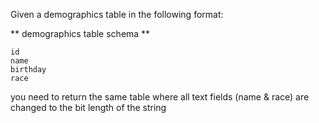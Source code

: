 Given a demographics table in the following format:

** demographics table schema **

    id
    name
    birthday
    race

you need to return the same table where all text fields (name & race) are changed to the bit length of the string

